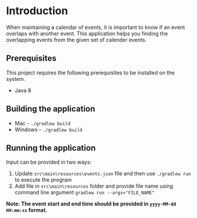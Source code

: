 # Introduction

When maintaining a calendar of events, it is important to know if an event overlaps with another event. This application helps you finding the overlapping events from the given set of calender events.

## Prerequisites

This project requires the following prerequisites to be installed on the system.
* Java 8

## Building the application
  * Mac -  ```./gradlew build```
  * Windows - ```./gradlew build```

## Running the application

Input can be provided in two ways:
  1. Update `src\main\resources\events.json` file and then use ```./gradlew run``` to execute the program
  2. Add file in `src\main\resources` folder and provide file name using command line argument ```gradlew run --args="FILE_NAME"```

**Note: The event start and end time should be provided in `yyyy-MM-dd HH:mm:ss` format.**

